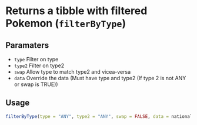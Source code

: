 # Returns a tibble with filtered Pokemon (`filterByType`)



## Paramaters
 - `type` Filter on type
 - `type2` Filter on type2
 - `swap` Allow type to match type2 and vicea-versa
 - `data` Override the data (Must have type and type2 (If type 2 is not ANY or swap is TRUE))


## Usage
```r
filterByType(type = "ANY", type2 = "ANY", swap = FALSE, data = nationalDex)
```